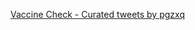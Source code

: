 <html>
<meta name="twitter:card" content="summary_large_image">
<meta name="twitter:site" content="@pgzxq">
<meta name="twitter:creator" content="@pgzxq">
<meta name="twitter:title" content="Parade of Fans for Houston’s Funeral">
<meta name="twitter:description" content="NEWARK - The guest list and parade of limousines with celebrities emerging from them seemed more suited to a red carpet event in Hollywood or New York than than a gritty stretch of Sussex Avenue near the former site of the James M. Baxter Terrace public housing project here.">
<meta name="twitter:image" content="http://graphics8.nytimes.com/images/2012/02/19/us/19whitney-span/19whitney-span-articleLarge.jpg">

<body>
 
  <a class="twitter-timeline" href="https://twitter.com/pgzxq/timelines/1406563336611713028?ref_src=twsrc%5Etfw">Vaccine Check - Curated tweets by pgzxq</a> <script async src="https://platform.twitter.com/widgets.js" charset="utf-8"></script>
  
  
  
  
  </body>
  
</html>
